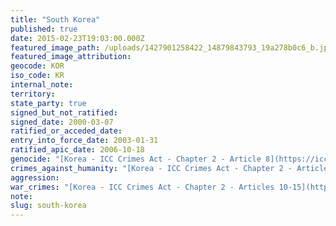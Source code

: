 ```yaml
---
title: "South Korea"
published: true
date: 2015-02-23T19:03:00.000Z
featured_image_path: /uploads/1427901258422_14879843793_19a278b0c6_b.jpg
featured_image_attribution:
geocode: KOR
iso_code: KR
internal_note:
territory:
state_party: true
signed_but_not_ratified:
signed_date: 2000-03-07
ratified_or_acceded_date:
entry_into_force_date: 2003-01-31
ratified_apic_date: 2006-10-18
genocide: "[Korea - ICC Crimes Act - Chapter 2 - Article 8](https://iccdb.hrlc.net/data/doc/206/keyword/46/)"
crimes_against_humanity: "[Korea - ICC Crimes Act - Chapter 2 - Article 9](https://iccdb.hrlc.net/data/doc/206/keyword/13/)"
aggression:
war_crimes: "[Korea - ICC Crimes Act - Chapter 2 - Articles 10-15](https://iccdb.hrlc.net/data/doc/206/keyword/145/)"
note:
slug: south-korea
---
```

